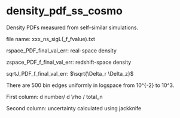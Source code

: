 # density_pdf_ss_cosmo

Density PDFs measured from self-similar simulations.

file name: xxx_ns_sigL(_f_fvalue).txt

rspace_PDF_final_val_err: real-space density

zspace_PDF_f_final_val_err: redshift-space density

sqrtJ_PDF_f_final_val_err: $\sqrt{\Delta_r \Delta_z}$

There are 500 bin edges uniformly in logspace from 10^{-2} to 10^3.

First column: d number/ d \rho / total_n

Second column: uncertainty calculated using jackknife
